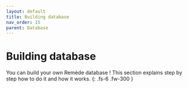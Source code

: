 ```yaml
---
layout: default
title: Building database
nav_order: 15
parent: Database
---
```


# Building database

You can build your own Remède database ! This section explains step by step how to do it and how it works.
{: .fs-6 .fw-300 }
